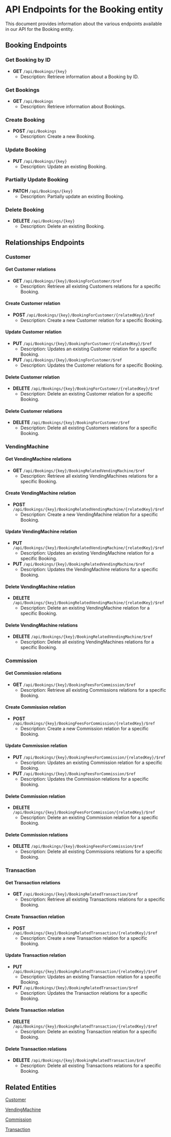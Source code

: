 # API Endpoints for the Booking entity

This document provides information about the various endpoints available in our API for the Booking entity.

## Booking Endpoints

### Get Booking by ID
- **GET** `/api/Bookings/{key}`
  - Description: Retrieve information about a Booking by ID.
  
### Get Bookings
- **GET** `/api/Bookings`
  - Description: Retrieve information about Bookings.

### Create Booking
- **POST** `/api/Bookings`
  - Description: Create a new Booking.

### Update Booking
- **PUT** `/api/Bookings/{key}`
  - Description: Update an existing Booking.

### Partially Update Booking
- **PATCH** `/api/Bookings/{key}`
  - Description: Partially update an existing Booking.
 
### Delete Booking
- **DELETE** `/api/Bookings/{key}`
  - Description: Delete an existing Booking.

## Relationships Endpoints

### Customer

#### Get Customer relations
- **GET** `/api/Bookings/{key}/BookingForCustomer/$ref`
  - Description: Retrieve all existing Customers relations for a specific Booking.
  
#### Create Customer relation
- **POST** `/api/Bookings/{key}/BookingForCustomer/{relatedKey}/$ref`
  - Description: Create a new Customer relation for a specific Booking.
  
#### Update Customer relation
- **PUT** `/api/Bookings/{key}/BookingForCustomer/{relatedKey}/$ref`
  - Description: Updates an existing Customer relation for a specific Booking.
- **PUT** `/api/Bookings/{key}/BookingForCustomer/$ref`
  - Description: Updates the Customer relations for a specific Booking.

#### Delete Customer relation
- **DELETE** `/api/Bookings/{key}/BookingForCustomer/{relatedKey}/$ref`
  - Description: Delete an existing Customer relation for a specific Booking.

#### Delete Customer relations
- **DELETE** `/api/Bookings/{key}/BookingForCustomer/$ref`
  - Description: Delete all existing Customers relations for a specific Booking.

### VendingMachine

#### Get VendingMachine relations
- **GET** `/api/Bookings/{key}/BookingRelatedVendingMachine/$ref`
  - Description: Retrieve all existing VendingMachines relations for a specific Booking.
  
#### Create VendingMachine relation
- **POST** `/api/Bookings/{key}/BookingRelatedVendingMachine/{relatedKey}/$ref`
  - Description: Create a new VendingMachine relation for a specific Booking.
  
#### Update VendingMachine relation
- **PUT** `/api/Bookings/{key}/BookingRelatedVendingMachine/{relatedKey}/$ref`
  - Description: Updates an existing VendingMachine relation for a specific Booking.
- **PUT** `/api/Bookings/{key}/BookingRelatedVendingMachine/$ref`
  - Description: Updates the VendingMachine relations for a specific Booking.

#### Delete VendingMachine relation
- **DELETE** `/api/Bookings/{key}/BookingRelatedVendingMachine/{relatedKey}/$ref`
  - Description: Delete an existing VendingMachine relation for a specific Booking.

#### Delete VendingMachine relations
- **DELETE** `/api/Bookings/{key}/BookingRelatedVendingMachine/$ref`
  - Description: Delete all existing VendingMachines relations for a specific Booking.

### Commission

#### Get Commission relations
- **GET** `/api/Bookings/{key}/BookingFeesForCommission/$ref`
  - Description: Retrieve all existing Commissions relations for a specific Booking.
  
#### Create Commission relation
- **POST** `/api/Bookings/{key}/BookingFeesForCommission/{relatedKey}/$ref`
  - Description: Create a new Commission relation for a specific Booking.
  
#### Update Commission relation
- **PUT** `/api/Bookings/{key}/BookingFeesForCommission/{relatedKey}/$ref`
  - Description: Updates an existing Commission relation for a specific Booking.
- **PUT** `/api/Bookings/{key}/BookingFeesForCommission/$ref`
  - Description: Updates the Commission relations for a specific Booking.

#### Delete Commission relation
- **DELETE** `/api/Bookings/{key}/BookingFeesForCommission/{relatedKey}/$ref`
  - Description: Delete an existing Commission relation for a specific Booking.

#### Delete Commission relations
- **DELETE** `/api/Bookings/{key}/BookingFeesForCommission/$ref`
  - Description: Delete all existing Commissions relations for a specific Booking.

### Transaction

#### Get Transaction relations
- **GET** `/api/Bookings/{key}/BookingRelatedTransaction/$ref`
  - Description: Retrieve all existing Transactions relations for a specific Booking.
  
#### Create Transaction relation
- **POST** `/api/Bookings/{key}/BookingRelatedTransaction/{relatedKey}/$ref`
  - Description: Create a new Transaction relation for a specific Booking.
  
#### Update Transaction relation
- **PUT** `/api/Bookings/{key}/BookingRelatedTransaction/{relatedKey}/$ref`
  - Description: Updates an existing Transaction relation for a specific Booking.
- **PUT** `/api/Bookings/{key}/BookingRelatedTransaction/$ref`
  - Description: Updates the Transaction relations for a specific Booking.

#### Delete Transaction relation
- **DELETE** `/api/Bookings/{key}/BookingRelatedTransaction/{relatedKey}/$ref`
  - Description: Delete an existing Transaction relation for a specific Booking.

#### Delete Transaction relations
- **DELETE** `/api/Bookings/{key}/BookingRelatedTransaction/$ref`
  - Description: Delete all existing Transactions relations for a specific Booking.

## Related Entities

[Customer](CustomerEndpoints.md)

[VendingMachine](VendingMachineEndpoints.md)

[Commission](CommissionEndpoints.md)

[Transaction](TransactionEndpoints.md)

